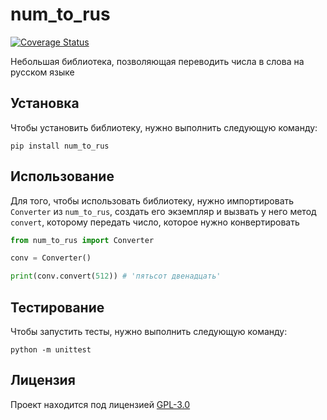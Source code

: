 # num\_to\_rus

[![Coverage Status](https://coveralls.io/repos/github/artemowkin/num_to_rus/badge.svg?branch=main)](https://coveralls.io/github/artemowkin/num_to_rus?branch=main)

Небольшая библиотека, позволяющая переводить числа в слова на русском
языке

## Установка

Чтобы установить библиотеку, нужно выполнить следующую команду:

```
pip install num_to_rus
```

## Использование

Для того, чтобы использовать библиотеку, нужно импортировать
`Converter` из `num_to_rus`, создать его экземпляр и вызвать
у него метод `convert`, которому передать число, которое нужно конвертировать

```python
from num_to_rus import Converter

conv = Converter()

print(conv.convert(512)) # 'пятьсот двенадцать'
```

## Тестирование

Чтобы запустить тесты, нужно выполнить следующую команду:

```
python -m unittest
```

## Лицензия

Проект находится под лицензией [GPL-3.0](LICENSE.txt)

